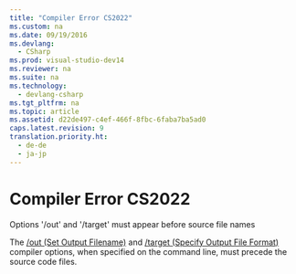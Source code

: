 ```yaml
---
title: "Compiler Error CS2022"
ms.custom: na
ms.date: 09/19/2016
ms.devlang: 
  - CSharp
ms.prod: visual-studio-dev14
ms.reviewer: na
ms.suite: na
ms.technology: 
  - devlang-csharp
ms.tgt_pltfrm: na
ms.topic: article
ms.assetid: d22de497-c4ef-466f-8fbc-6faba7ba5ad0
caps.latest.revision: 9
translation.priority.ht: 
  - de-de
  - ja-jp
---
```

# Compiler Error CS2022
Options '/out' and '/target' must appear before source file names  
  
 The [/out (Set Output Filename)](../Topic/-out%20\(C%23%20Compiler%20Options\).md) and [/target (Specify Output File Format)](../Topic/-target%20\(C%23%20Compiler%20Options\).md) compiler options, when specified on the command line, must precede the source code files.